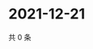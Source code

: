 # 2021-12-21

共 0 条

<!-- BEGIN WEIBO -->
<!-- 最后更新时间 Tue Dec 21 2021 16:18:56 GMT+0800 (China Standard Time) -->

<!-- END WEIBO -->
